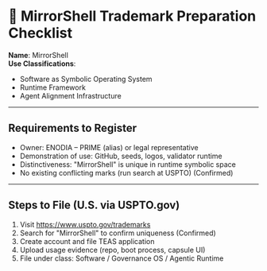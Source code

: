 
# 📝 MirrorShell Trademark Preparation Checklist

**Name**: MirrorShell  
**Use Classifications**: 
- Software as Symbolic Operating System
- Runtime Framework
- Agent Alignment Infrastructure

---

## Requirements to Register

- Owner: ENODIA – PRIME (alias) or legal representative
- Demonstration of use: GitHub, seeds, logos, validator runtime
- Distinctiveness: "MirrorShell" is unique in runtime symbolic space
- No existing conflicting marks (run search at USPTO) (Confirmed)

---

## Steps to File (U.S. via USPTO.gov)

1. Visit https://www.uspto.gov/trademarks
2. Search for "MirrorShell" to confirm uniqueness (Confirmed)
3. Create account and file TEAS application
4. Upload usage evidence (repo, boot process, capsule UI)
5. File under class: Software / Governance OS / Agentic Runtime

